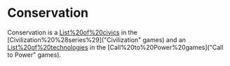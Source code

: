# Conservation

Conservation is a [List%20of%20civics](civic) in the [Civilization%20%28series%29]("Civilization" games) and an [List%20of%20technologies](advance) in the [Call%20to%20Power%20games]("Call to Power" games).